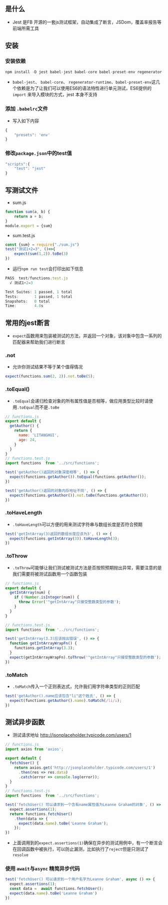 ## 是什么
- Jest 是FB 开源的一套js测试框架，自动集成了断言，JSDom，覆盖率报告等前端所需工具

## 安装
### 安装依赖
```js
npm install -D jest babel-jest babel-core babel-preset-env regenerator-runtime
```

- `babel-jest`、 `babel-core`、 `regenerator-runtime`、`babel-preset-env`这几个依赖是为了让我们可以使用ES6的语法特性进行单元测试，ES6提供的 `import` 来导入模块的方式，jest 本身不支持

### 添加 `.babelrc`文件
- 写入如下内容
```js
{
    "presets": 'env'
}
```

### 修改`package.json`中的test值
```js
"scripts":{
    "test": "jest"
}
```

## 写测试文件
- sum.js
```js
function sum(a, b) {
    return a + b;
}
module.export = {sum}
```

- sum.test.js
```js
const {sum} = require("./sum.js")
test("测试1+2=3", ()=>{
    expect(sum(1,2)).toBe(3)
})
```

- 运行`npm run test`会打印出如下信息

```js
PASS  test/functions.test.js
  √ 测试1+2=3

Test Suites: 1 passed, 1 total
Tests:       1 passed, 1 total
Snapshots:   0 total
Time:        4.8s
```

## 常用的jest断言

- `expect`函数用来包装被测试的方法，并返回一个对象，该对象中包含一系列的匹配器来帮助我们进行断言

### .not
- 允许你测试结果不等于某个值得情况
```js
expect(functions.sum(2, 2)).not.toBe(5);
```

### .toEqual()
- `.toEqual`会递归检查对象的所有属性值是否相等，做应用类型比较时请使用`.toEqual`而不是`.toBe`

```js
// functions.js
export default {
  getAuthor() {
    return {
      name: 'LITANGHUI',
      age: 24,
    }
  }
}
// functions.test.js
import functions  from '../src/functions';

test('getAuthor()返回的对象深度相等', () => {
  expect(functions.getAuthor()).toEqual(functions.getAuthor());
})

test('getAuthor()返回的对象内存地址不同', () => {
  expect(functions.getAuthor()).not.toBe(functions.getAuthor());
})
```

### .toHaveLength
- `.toHaveLength`可以方便的用来测试字符串与数组长度是否符合预期

```js
test('getIntArray(3)返回的数组长度应该为3', () => {
  expect(functions.getIntArray(3)).toHaveLength(3);
})
```

### .toThrow
- `.toThrow`可能够让我们测试被测试方法是否按照预期抛出异常，需要注意的是我们需要将被测试函数用一个函数包装

```js
// functions.js
export default {
  getIntArray(num) {
    if (!Number.isInteger(num)) {
      throw Error('"getIntArray"只接受整数类型的参数');
    }
  }
}

// functions.test.js
import functions  from '../src/functions';

test('getIntArray(3.3)应该抛出错误', () => {
  function getIntArrayWrapFn() {
    functions.getIntArray(3.3);
  }
  expect(getIntArrayWrapFn).toThrow('"getIntArray"只接受整数类型的参数');
})
```

### .toMatch
- `.toMatch`传入一个正则表达式，允许我们用字符串类型的正则匹配

```js
test('getAuthor().name应该包含"li"这个姓氏', () => {
  expect(functions.getAuthor().name).toMatch(/li/i);
})
```

## 测试异步函数
- 测试请求地址 http://jsonplaceholder.typicode.com/users/1

```js
// functions.js
import axios from 'axios';

export default {
  fetchUser() {
    return axios.get('http://jsonplaceholder.typicode.com/users/1')
      .then(res => res.data)
      .catch(error => console.log(error));
  }
}
// functions.test.js
import functions  from '../src/functions';

test('fetchUser() 可以请求到一个含有name属性值为Leanne Graham的对象', () => {
  expect.assertions(1);
  return functions.fetchUser()
    .then(data => {
      expect(data.name).toBe('Leanne Graham');
    });
})
```
- 上面调用到的`expect.assertions(1)`确保在异步的测试用例中，有一个断言会在回调函数中被执行，可以防止漏测，比如执行了`reject`但是只测试了`resolve`

### 使用 `await`与`async` 精简异步代码
```js
test('fetchUser() 可以请求到一个用户名字为Leanne Graham', async () => {
  expect.assertions(1);
  const data =  await functions.fetchUser();
  expect(data.name).toBe('Leanne Graham')
})
```
